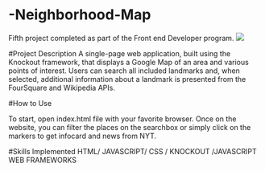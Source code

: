 # -Neighborhood-Map
Fifth project completed as part of the Front end Developer program.
<img src="https://s-media-cache-ak0.pinimg.com/564x/9a/46/e5/9a46e5680e3be7f489e85df0e5f36d29.jpg">

#Project Description
A single-page web application, built using the Knockout framework, 
that displays a Google Map of an area and various points of interest. Users can search all included landmarks and, when selected, 
additional information about a landmark is presented from the FourSquare and Wikipedia APIs.

#How to Use

To start, open index.html file with your favorite browser.
Once on the website, you can filter the places on the searchbox or simply click on the markers to get infocard and news from NYT.

#Skills Implemented
HTML/ JAVASCRIPT/ CSS / KNOCKOUT /JAVASCRIPT WEB FRAMEWORKS
